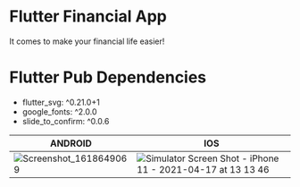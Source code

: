 # Flutter Financial App

It comes to make your financial life easier!

# Flutter Pub Dependencies

 - flutter_svg: ^0.21.0+1
 - google_fonts: ^2.0.0
 - slide_to_confirm: ^0.0.6

ANDROID  | IOS  
------------- | -------------  |
![Screenshot_1618649069](https://user-images.githubusercontent.com/50651962/115107519-9509a680-9f80-11eb-801e-7214299f6994.png) | ![Simulator Screen Shot - iPhone 11 - 2021-04-17 at 13 13 46](https://user-images.githubusercontent.com/50651962/115107523-989d2d80-9f80-11eb-8fdf-bdac1a0987d2.png)
